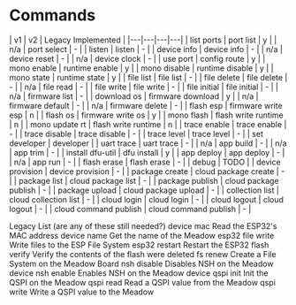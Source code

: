 ﻿# Commands

| v1 | v2 | Legacy Implemented |
|---|---|---|---|
| list ports | port list | y |
| n/a | port select | - |
| listen | listen | - |
| device info | device info | - |
| n/a | device reset | - |
| n/a | device clock | - |
| use port | config route | y |
| mono enable | runtime enable | y |
| mono disable | runtime disable | y |
| mono state | runtime state | y |
| file list | file list | - |
| file delete | file delete | - |
| n/a | file read | - |
| file write | file write | - |
| file initial | file initial | - |
| n/a | firmware list | - |
| download os | firmware download | y |
| n/a | firmware default | - |
| n/a | firmware delete | - |
| flash esp | firmware write esp | n |
| flash os | firmware write os | y |
| mono flash | flash write runtime | n |
| mono update rt | flash write runtime | n |
| trace enable | trace enable | - |
| trace disable | trace disable | - |
| trace level | trace level | - |
| set developer | developer |
| uart trace | uart trace | - |
| n/a | app build | - |
| n/a | app trim | - |
| install dfu-util | dfu install | y |
| app deploy | app deploy | - |
| n/a | app run | - |
| flash erase | flash erase | - |
| debug | TODO |
| device provision | device provision | - |
| package create | cloud package create | - |
| package list | cloud package list | - |
| package publish | cloud package publish | - |
| package upload | cloud package upload | - |
| collection list | cloud collection list | - |
| cloud login | cloud login | - |
| cloud logout | cloud logout | - |
| cloud command publish | cloud command publish | - |




Legacy List (are any of these still needed?)
  device mac        Read the ESP32's MAC address
  device name       Get the name of the Meadow
  esp32 file write  Write files to the ESP File System
  esp32 restart     Restart the ESP32
  flash verify      Verify the contents of the flash were deleted
  fs renew          Create a File System on the Meadow Board
  nsh disable       Disables NSH on the Meadow device
  nsh enable        Enables NSH on the Meadow device
  qspi init         Init the QSPI on the Meadow
  qspi read         Read a QSPI value from the Meadow
  qspi write        Write a QSPI value to the Meadow
